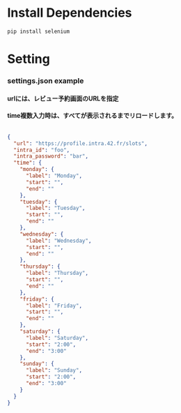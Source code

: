 
# Install Dependencies
```shell
pip install selenium
```


# Setting
### settings.json example
#### urlには、レビュー予約画面のURLを指定
#### time複数入力時は、すべてが表示されるまでリロードします。
```json:settings.json

{
  "url": "https://profile.intra.42.fr/slots",
  "intra_id": "foo",
  "intra_password": "bar",
  "time": {
    "monday": {
      "label": "Monday",
      "start": "",
      "end": ""
    },
    "tuesday": {
      "label": "Tuesday",
      "start": "",
      "end": ""
    },
    "wednesday": {
      "label": "Wednesday",
      "start": "",
      "end": ""
    },
    "thursday": {
      "label": "Thursday",
      "start": "",
      "end": ""
    },
    "friday": {
      "label": "Friday",
      "start": "",
      "end": ""
    },
    "saturday": {
      "label": "Saturday",
      "start": "2:00",
      "end": "3:00"
    },
    "sunday": {
      "label": "Sunday",
      "start": "2:00",
      "end": "3:00"
    }
  }
}




```
